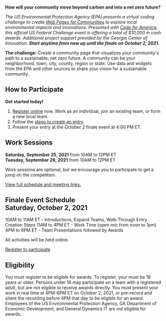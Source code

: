 **How will your community move beyond carbon and into a net zero future?**

<i>The US Environmental Protection Agency (EPA) presents a virtual coding challenge to create <a href="../../io/">Web Pages for Communities</a> to explore local environmental impacts and innovations. Presented with <a href="https://www.codeforamerica.org/" target="_blank">Code for America</a>, this official US Federal Challenge event is offering a total of $10,000 in cash awards. Additional project support provided by the Georgia Center of Innovation.  <b>Start anytime from now up until the finale on <span style="white-space: nowrap;">October 2, 2021.</span></b></i>

**The challenge:** Create a community page that visualizes your community's path to a sustainable, net zero future. A community can be your neighborhood, town, city, county, region or state. Use data and widgets from the EPA and other sources to share your vision for a sustainable community.

<h2><b>How to Participate</b></h2>

**Get started today!**

1. <a href="registration/">Register online</a> now. Work as an individual, join an existing team, or form a new local team.
2. Follow the <a href="#introlist">steps to create an entry</a>. 
3. Present your entry at the October 2 finale event at 4:00 PM ET.

<h2><b>Work Sessions</b></h2>

<b>Saturday, September 25, 2021</b> from 10AM to 12PM ET<br>
<b>Tuesday, September 28, 2021</b> from 10AM to 12PM ET  

Work sessions are optional, but we encourage you to participate to get a jump on the competition.

<a href="../../community/challenge/meetups/">View full schedule and meeting links.</a><br>

<h2><b>Finale Event Schedule</b><br>Saturday, October 2, 2021</h2> 
10AM to 11AM ET - Introductions, Expand Teams, Walk-Through Entry Creation Steps  
11AM to 4PM ET - Work Time (open mic from noon to 1pm)  
4PM to 6PM ET - Team Presentations followed by Awards

All activities will be held online.

<a href="registration/" class="btn btn-success">Register to participate</a><br>


<h2>Eligibility</h2>
You must register to be eligible for awards. To register, your must be 18 years or older. Persons under 18 may participate on a team with a registered adult, but are not eligible to receive awards directly. You must present your work in real time at 4PM-6PM ET on October 2, 2021, or pre-record and share the recording before 4PM that day to be eligible for an award. Employees of the US Environmental Protection Agency, GA Department of Economic Development, and General Dynamics IT are not eligible for awards.

<!--
Join us at an upcoming <a href="meetups/">meetup</a> to get involved! Final presentations will be Saturday, October 2, 2021. You can get started today!<br>

 in our fall event presented by the U.S. EPA in partnership with the Georgia Department of Economic Development Centers of Innovation and <a href="https://www.codeforamerica.org/" target="_parent" style="white-space: nowrap;">Code for America</a>.   

You can compete from anywhere in the world. We're building additions to the <a href="https://www.epa.gov" target="_parent">US Environmental Protection Agency's&nbsp;(EPA)</a> model for states called 
<a href="https://www.epa.gov/land-research/us-environmentally-extended-input-output-useeio-models" target="_blank">USEEIO</a> along with local data to provide [Tools for Communities](../../io/communities/) using [Embeddable IO Widgets](../../io/charts/)

-->
 
<!-- with an eye toward providing location-based add-ons to [BeyondCarbon.org](https://www.beyondcarbon.org/look-up-your-state/) and [Google DataCommons.org](https://datacommons.org/place/country/USA?topic=Environment). -->  


<!-- We're combining national and state-level economic data, community resources and planning input from local communities to customize new environmental indicator models to meet&nbsp;community&nbsp;needs. -->  


<!--
<b>Our January 2021 Winners</b>

#####1st Place - Top Web Developer  
Akilah Littlejohn  

#####Top Data Science Developer  
Kathryn Winglee  

#####Top React Developer  
Andrew Zimmer  
<br>
-->

<!--

**Awards** - Judges may adjust these levels based on team size and levels of commitment.  Some awards will be granted in advance of the event to prepare processes used by other participants.  Includes additional funds contributed by the Georgia Center for Innovation in Energy Technology.  Some awards may be granted made after Oct 2, 2021 for additional contributions.

#### Coding Awards   ($7,000+)  
$2,000 - First place (team or individual)  
$1,500 - Second place (team or individual)  
$1,000 - Third place (team or individual)  
$500 - Brigade App Integration Tools  
$300 - Top Web Developer  
$300 - Top Data Science Developer  
$300 - Top React Developer  
$300 - Top Google Developer  
$300 - Top Overall Contributor 

#### Community Data Collection Champions ($2,000)
$500 - Widely Useful  
$500 - Detailed Analysis  
$300 - Collaborative Assembly  
$300 - Perspective Changing  

#### High School Teams ($3000)


Focused on ideas and presentations  

$800 - Coolest Concept  
$800 - Boss Coding  
$500 - Steller Design  
$500 - Wildest Web Site  

#### Bonus Areas
$300 - Teaching Tools   
$300 - Editing Tools  

-->

<!--Awards for teachers to use for class supplies and equipment.  
We are unable to provide cash awards directly to K-12 students.

-->

<!-- 
The implementation portion will be allocated based on pitches from teams after the award recipients are named.  Implementation projects will be distributed upon project completion within 3 months after the challenge.  


### Sustainable Communities Web Challenge

<b>Saturday, January - </b> - Virtual Kickoff on Zoom    
  
<b>Saturday, January</b> - Final Round, Integrations 

<b>Sunday, January - 2 PM to 4 PM</b> - Zoom Presentations and Awards  


<b>Project participants will explore</b>
1. Goods and services each community produces    
2. The environmental impact of each community's top industries  
3. How new technologies can change a community's impact  
4. Ways communities are using and reusing materials to fuel net zero initiatives  

Judges will use Slack video to deliberate while using a Google Form for calculating scores for the Oct 25 awards.<br><br>
-->

<!--
<a href="https://www.challenge.gov/">View more US web challenges at Challenge.gov</a>  
-->



